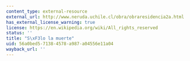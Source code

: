 ```yaml
---
content_type: external-resource
external_url: http://www.neruda.uchile.cl/obra/obraresidencia2a.html
has_external_license_warning: true
license: https://en.wikipedia.org/wiki/All_rights_reserved
status: ''
title: "S\xF3lo la muerte"
uid: 56a0bed5-7138-4578-a987-a04556e11a04
wayback_url: ''
---
```

